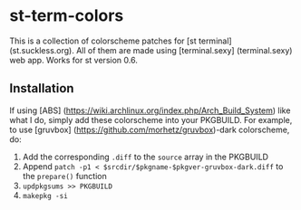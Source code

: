 # st-term-colors
This is a collection of colorscheme patches for [st terminal] (st.suckless.org).
All of them are made using [terminal.sexy] (terminal.sexy) web app.
Works for st version 0.6.

## Installation
If using [ABS] (https://wiki.archlinux.org/index.php/Arch_Build_System) like what I do, simply add these colorscheme into your PKGBUILD.
For example, to use [gruvbox] (https://github.com/morhetz/gruvbox)-dark colorscheme, do:

1. Add the corresponding `.diff` to the `source` array in the PKGBUILD
2. Append `patch -p1 < $srcdir/$pkgname-$pkgver-gruvbox-dark.diff` to the `prepare()` function
3. `updpkgsums >> PKGBUILD`
4. `makepkg -si`
